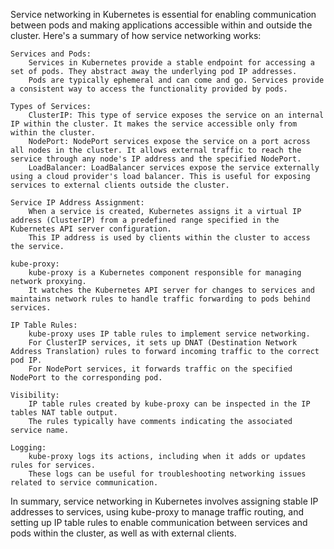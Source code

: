 Service networking in Kubernetes is essential for enabling communication between pods and making applications accessible within and outside the cluster. Here's a summary of how service networking works:

    Services and Pods:
        Services in Kubernetes provide a stable endpoint for accessing a set of pods. They abstract away the underlying pod IP addresses.
        Pods are typically ephemeral and can come and go. Services provide a consistent way to access the functionality provided by pods.

    Types of Services:
        ClusterIP: This type of service exposes the service on an internal IP within the cluster. It makes the service accessible only from within the cluster.
        NodePort: NodePort services expose the service on a port across all nodes in the cluster. It allows external traffic to reach the service through any node's IP address and the specified NodePort.
        LoadBalancer: LoadBalancer services expose the service externally using a cloud provider's load balancer. This is useful for exposing services to external clients outside the cluster.

    Service IP Address Assignment:
        When a service is created, Kubernetes assigns it a virtual IP address (ClusterIP) from a predefined range specified in the Kubernetes API server configuration.
        This IP address is used by clients within the cluster to access the service.

    kube-proxy:
        kube-proxy is a Kubernetes component responsible for managing network proxying.
        It watches the Kubernetes API server for changes to services and maintains network rules to handle traffic forwarding to pods behind services.

    IP Table Rules:
        kube-proxy uses IP table rules to implement service networking.
        For ClusterIP services, it sets up DNAT (Destination Network Address Translation) rules to forward incoming traffic to the correct pod IP.
        For NodePort services, it forwards traffic on the specified NodePort to the corresponding pod.

    Visibility:
        IP table rules created by kube-proxy can be inspected in the IP tables NAT table output.
        The rules typically have comments indicating the associated service name.

    Logging:
        kube-proxy logs its actions, including when it adds or updates rules for services.
        These logs can be useful for troubleshooting networking issues related to service communication.

In summary, service networking in Kubernetes involves assigning stable IP addresses to services, using kube-proxy to manage traffic routing, and setting up IP table rules to enable communication between services and pods within the cluster, as well as with external clients.